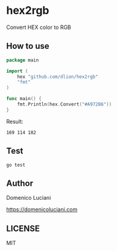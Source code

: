 # hex2rgb

Convert HEX color to RGB

## How to use

```go
package main

import (
	hex "github.com/dlion/hex2rgb"
	"fmt"
)

func main() {
	fmt.Println(hex.Convert("#A972B6"))
}
```

Result:

```
169 114 182
```

## Test

```
go test
```


## Author 

Domenico Luciani

https://domenicoluciani.com

## LICENSE

MIT


